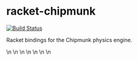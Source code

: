 # racket-chipmunk

[![Build Status](https://travis-ci.com/thoughtstem/racket-chipmunk.svg?branch=master)](https://travis-ci.com/thoughtstem/racket-chipmunk)

Racket bindings for the Chipmunk physics engine.




\n
\n
\n
\n
\n
\n
\n
